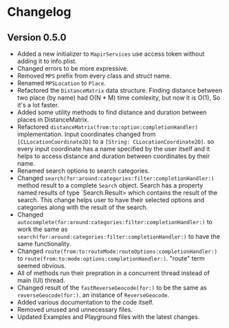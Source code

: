 #  Changelog
## Version 0.5.0
- Added a new initializer to `MapirServices` use access token without adding it to info.plist.
- Changed errors to be more expressive.
- Removed `MPS` prefix from every class and struct name.
- Renamed `MPSLocation` to `Place`.
- Refactored the `DistanceMatrix` data structure. Finding distance between two place (by name) had O(N * M) time comlexity, but now it is O(1), So it's a lot faster.
- Added some utility methods to find distance and duration between places in DistanceMatrix.
- Refactored `distanceMatrix(from:to:option:completionHandler)` implementation. Input coordinates changed from `[CLLocationCoordinate2D]` to a `[String: CLLocationCoordinate2D]`. so every input coordinate has a name specified by the user itself and it helps to access distance and duration between coordinates by their name.
- Renamed search options to search categories.
- Changed `search(for:around:categories:filter:completionHandler:)` method result to a complete `Search` object. Search has a property named results of type `Search.Result> which contains the result of the search. This change helps user to have their selected options and categories along with the result of the search.
- Changed `autocomplete(for:around:categories:filter:completionHandler:)` to work the same as `search(for:around:categories:filter:completionHandler:)` to have the same functionality.
- Changed `route(from:to:routeMode:routeOptions:completionHandler:)` to `route(from:to:mode:options:completionHandler:)`.  "route" term seemed obvious.
- All of methods run their prepration in a concurrent thread instead of main (UI) thread.
- Changed result of the `fastReverseGeocode(for:)` to be the same as `reverseGeocode(for:)`. an instance of `ReverseGeocode`.
- Added various documentation to the code itself.
- Removed unused and unnecessary files.
- Updated Examples and Playground files with the latest changes.
